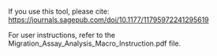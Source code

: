 If you use this tool, please cite: https://journals.sagepub.com/doi/10.1177/11795972241295619

For user instructions, refer to the Migration_Assay_Analysis_Macro_Instruction.pdf file.
